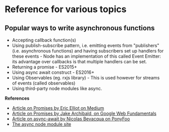 # Reference for various topics

## Popular ways to write asynchronous functions
- Accepting callback function(s)
- Using publish-subscribe pattern, i.e. emitting events from "publishers" (i.e. asynchronous functions) and having subscribers set up handlers for these events - Node has an implementation of this called Event Emitter: its advantage over callbacks is that multiple handlers can be set.
- Returning a promise - ES2015+
- Using async await construct - ES2016+
- Using Observables (eg. rxjs library) - This is used however for streams of events (called observables)
- Using third-party node modules like async.

__References__  
* [Article on Promises by Eric Elliot on Medium](https://medium.com/javascript-scene/master-the-javascript-interview-what-is-a-promise-27fc71e77261)
* [Article on Promises by Jake Archibald, on Google Web Fundamentals](https://developers.google.com/web/fundamentals/primers/promises)
* [Article on async-await by Nicolas Bevacqua on PonyFoo](https://ponyfoo.com/articles/understanding-javascript-async-await)
* [The async node module site](https://caolan.github.io/async/)
